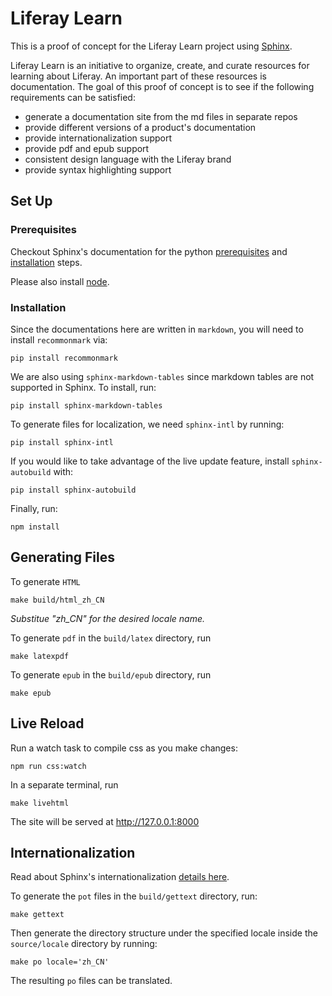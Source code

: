 # Liferay Learn

This is a proof of concept for the Liferay Learn project using [Sphinx](http://www.sphinx-doc.org/en/master/).

Liferay Learn is an initiative to organize, create, and curate resources for learning about Liferay. An important part of these resources is documentation. The goal of this proof of concept is to see if the following requirements can be satisfied:

-   generate a documentation site from the md files in separate repos
-   provide different versions of a product's documentation
-   provide internationalization support
-   provide pdf and epub support
-   consistent design language with the Liferay brand
-   provide syntax highlighting support

## Set Up

### Prerequisites

Checkout Sphinx's documentation for the python [prerequisites](http://www.sphinx-doc.org/en/master/intro.html#prerequisites) and [installation](http://www.sphinx-doc.org/en/master/usage/installation.html) steps.

Please also install [node](https://nodejs.org/en/).

### Installation

Since the documentations here are written in `markdown`, you will need to install `recommonmark` via:

```
pip install recommonmark
```

We are also using `sphinx-markdown-tables` since markdown tables are not supported in Sphinx. To install, run:

```
pip install sphinx-markdown-tables
```

To generate files for localization, we need `sphinx-intl` by running:

```
pip install sphinx-intl
```

If you would like to take advantage of the live update feature, install `sphinx-autobuild` with:

```
pip install sphinx-autobuild
```

Finally, run:

```
npm install
```

## Generating Files

To generate `HTML` 

```
make build/html_zh_CN
```
_Substitue "zh_CN" for the desired locale name._

To generate `pdf` in the `build/latex` directory, run

```
make latexpdf
```

To generate `epub` in the `build/epub` directory, run

```
make epub
```

## Live Reload

Run a watch task to compile css as you make changes:

```
npm run css:watch
```

In a separate terminal, run

```
make livehtml
```

The site will be served at http://127.0.0.1:8000

## Internationalization

Read about Sphinx's internationalization [details here](http://www.sphinx-doc.org/en/master/usage/advanced/intl.html).

To generate the `pot` files in the `build/gettext` directory, run:

```
make gettext
```

Then generate the directory structure under the specified locale inside the `source/locale` directory by running:

```
make po locale='zh_CN'
```

The resulting `po` files can be translated.

